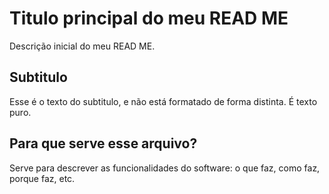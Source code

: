 # Titulo principal do meu READ ME

Descrição inicial do meu READ ME.

## Subtitulo

Esse é o texto do subtitulo, e não está formatado de forma distinta. É texto puro.

## Para que serve esse arquivo?

Serve para descrever as funcionalidades do software: o que faz, como faz, porque faz, etc.
